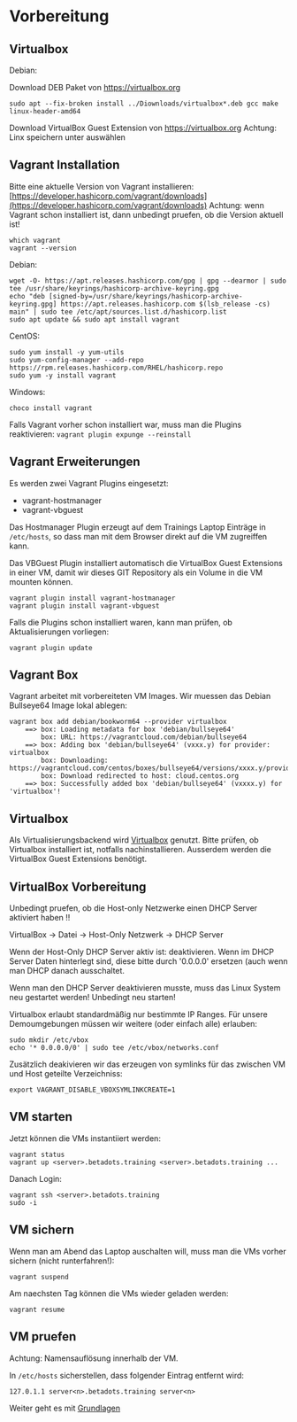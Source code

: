 # Vorbereitung

## Virtualbox

Debian:

Download DEB Paket von https://virtualbox.org

```shell
sudo apt --fix-broken install ../Diownloads/virtualbox*.deb gcc make linux-header-amd64
```

Download VirtualBox Guest Extension von https://virtualbox.org
Achtung: Linx speichern unter auswählen

## Vagrant Installation

Bitte eine aktuelle Version von Vagrant installieren: [https://developer.hashicorp.com/vagrant/downloads](https://developer.hashicorp.com/vagrant/downloads)
Achtung: wenn Vagrant schon installiert ist, dann unbedingt pruefen, ob die Version aktuell ist!

```shell
which vagrant
vagrant --version
```

Debian:

```shell
wget -O- https://apt.releases.hashicorp.com/gpg | gpg --dearmor | sudo tee /usr/share/keyrings/hashicorp-archive-keyring.gpg
echo "deb [signed-by=/usr/share/keyrings/hashicorp-archive-keyring.gpg] https://apt.releases.hashicorp.com $(lsb_release -cs) main" | sudo tee /etc/apt/sources.list.d/hashicorp.list
sudo apt update && sudo apt install vagrant
```

CentOS:

```shell
sudo yum install -y yum-utils
sudo yum-config-manager --add-repo https://rpm.releases.hashicorp.com/RHEL/hashicorp.repo
sudo yum -y install vagrant
```

Windows:

```shell
choco install vagrant
```

Falls Vagrant vorher schon installiert war, muss man die Plugins reaktivieren: `vagrant plugin expunge --reinstall`

## Vagrant Erweiterungen

Es werden zwei Vagrant Plugins eingesetzt:

- vagrant-hostmanager
- vagrant-vbguest

Das Hostmanager Plugin erzeugt auf dem Trainings Laptop Einträge in `/etc/hosts`, so dass man mit dem Browser direkt auf die VM zugreiffen kann.

Das VBGuest Plugin installiert automatisch die VirtualBox Guest Extensions in einer VM, damit wir dieses GIT Repository als ein Volume in die VM mounten können.

```shell
vagrant plugin install vagrant-hostmanager
vagrant plugin install vagrant-vbguest
```

Falls die Plugins schon installiert waren, kann man prüfen, ob Aktualisierungen vorliegen:

```shell
vagrant plugin update
```

## Vagrant Box

Vagrant arbeitet mit vorbereiteten VM Images. Wir muessen das Debian Bullseye64 Image lokal ablegen:

```shell
vagrant box add debian/bookworm64 --provider virtualbox
    ==> box: Loading metadata for box 'debian/bullseye64'
        box: URL: https://vagrantcloud.com/debian/bullseye64
    ==> box: Adding box 'debian/bullseye64' (vxxx.y) for provider: virtualbox
        box: Downloading: https://vagrantcloud.com/centos/boxes/bullseye64/versions/xxxx.y/providers/virtualbox.box
        box: Download redirected to host: cloud.centos.org
    ==> box: Successfully added box 'debian/bullseye64' (vxxxx.y) for 'virtualbox'!
```

## Virtualbox

Als Virtualisierungsbackend wird [Virtualbox](https://virtualbox.org) genutzt.
Bitte prüfen, ob Virtualbox installiert ist, notfalls nachinstallieren.
Ausserdem werden die VirtualBox Guest Extensions benötigt.

## VirtualBox Vorbereitung

Unbedingt pruefen, ob die Host-only Netzwerke einen DHCP Server aktiviert haben !!

VirtualBox -> Datei -> Host-Only Netzwerk -> DHCP Server

Wenn der Host-Only DHCP Server aktiv ist: deaktivieren.
Wenn im DHCP Server Daten hinterlegt sind, diese bitte durch '0.0.0.0' ersetzen (auch wenn man DHCP danach ausschaltet.

Wenn man den DHCP Server deaktivieren musste, muss das Linux System neu gestartet werden! Unbedingt neu starten!

Virtualbox erlaubt standardmäßig nur bestimmte IP Ranges. Für unsere Demoumgebungen müssen wir weitere (oder einfach alle) erlauben:

```shell
sudo mkdir /etc/vbox
echo '* 0.0.0.0/0' | sudo tee /etc/vbox/networks.conf
```

Zusätzlich deakivieren wir das erzeugen von symlinks für das zwischen VM und Host geteilte Verzeichniss:

```shell
export VAGRANT_DISABLE_VBOXSYMLINKCREATE=1
```

## VM starten

Jetzt können die VMs instantiiert werden:

```shell
vagrant status
vagrant up <server>.betadots.training <server>.betadots.training ...
```

Danach Login:

```shell
vagrant ssh <server>.betadots.training
sudo -i
```

## VM sichern

Wenn man am Abend das Laptop auschalten will, muss man die VMs vorher sichern (nicht runterfahren!):

```shell
vagrant suspend
```

Am naechsten Tag können die VMs wieder geladen werden:

```shell
vagrant resume
```

## VM pruefen

Achtung: Namensauflösung innerhalb der VM.

In `/etc/hosts` sicherstellen, dass folgender Eintrag entfernt wird:

```shell
127.0.1.1 server<n>.betadots.training server<n>
```

Weiter geht es mit [Grundlagen](../01_Grundlagen)
